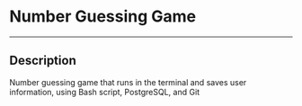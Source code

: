 # Number Guessing Game
---
## Description
Number guessing game that runs in the terminal and saves user information, using Bash script, PostgreSQL, and Git
